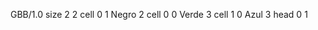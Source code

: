 <gs-board> GBB/1.0
size 2 2
cell 0 1 Negro 2 
cell 0 0 Verde 3 
cell 1 0 Azul 3 
head 0 1
 </gs-board>